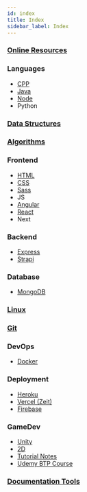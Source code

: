 ```yaml
---
id: index
title: Index
sidebar_label: Index
---
```


### [Online Resources](resources/resources)

### Languages

- [CPP](languages/cpp/cpp)
- [Java](languages/java/java)
- [Node](languages/node/node)
- Python

### [Data Structures](ds/ds)

### [Algorithms](algorithms/algorithms)

### Frontend

- [HTML](frontend/html/html)
- [CSS](frontend/css/css)
- [Sass](frontend/sass/sass)
- JS
- [Angular](frontend/angular/angular)
- [React](frontend/react/react)
- Next

### Backend

- [Express](backend/express/express)
- [Strapi](backend/strapi/strapi)

<!---
- [Spring Boot](backend/springboot/springboot)
- [Flask](backend/flask/flask)
--->

### Database

- [MongoDB](db/mongo/mongo)

### [Linux](linux/linux)

### [Git](git/git)

### DevOps

- [Docker](devops/docker/docker)

### Deployment

- [Heroku](deployment/heroku)
- [Vercel (Zeit)](deployment/vercel)
- [Firebase](deployment/firebase)

### GameDev

- [Unity](gamedev/unity/unity)
- [2D](gamedev/unity/unity-2d)
- [Tutorial Notes](gamedev/unity/unity-tutorial-notes)
- [Udemy BTP Course](gamedev/unity/unity-udemy-btp-course)

### [Documentation Tools](documentation/documentation)